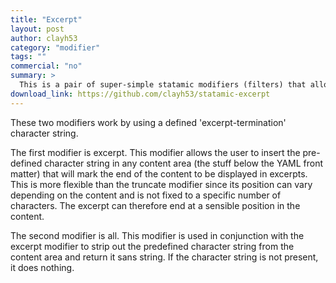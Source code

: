 ```yaml
---
title: "Excerpt"
layout: post
author: clayh53
category: "modifier"
tags: ""
commercial: "no"
summary: >
  This is a pair of super-simple statamic modifiers (filters) that allow the creation of excerpts from the content of a page or post, without having to define a content variable that contains redundant information.
download_link: https://github.com/clayh53/statamic-excerpt
---
```

These two modifiers work by using a defined 'excerpt-termination' character string.

The first modifier is excerpt. This modifier allows the user to insert the pre-defined character string in any content area (the stuff below the YAML front matter) that will mark the end of the content to be displayed in excerpts. This is more flexible than the truncate modifier since its position can vary depending on the content and is not fixed to a specific number of characters. The excerpt can therefore end at a sensible position in the content.

The second modifier is all. This modifier is used in conjunction with the excerpt modifier to strip out the predefined character string from the content area and return it sans string. If the character string is not present, it does nothing.
